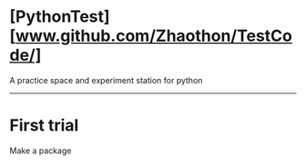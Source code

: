 # [PythonTest][www.github.com/Zhaothon/TestCode/]

A practice space and experiment station for python

---

# First trial

Make a package


